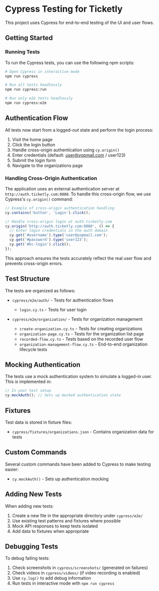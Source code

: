 # Cypress Testing for Ticketly

This project uses Cypress for end-to-end testing of the UI and user flows.

## Getting Started

### Running Tests

To run the Cypress tests, you can use the following npm scripts:

```bash
# Open Cypress in interactive mode
npm run cypress

# Run all tests headlessly
npm run cypress:run

# Run only e2e tests headlessly
npm run cypress:e2e
```

## Authentication Flow

All tests now start from a logged-out state and perform the login process:

1. Visit the home page
2. Click the login button
3. Handle cross-origin authentication using `cy.origin()`
4. Enter credentials (default: user@yopmail.com / user123)
5. Submit the login form
6. Navigate to the organizations page

### Handling Cross-Origin Authentication

The application uses an external authentication server at `http://auth.ticketly.com:8080`. To handle this cross-origin flow, we use Cypress's `cy.origin()` command:

```typescript
// Example of cross-origin authentication handling
cy.contains('button', 'Login').click();

// Handle cross-origin login at auth.ticketly.com
cy.origin('http://auth.ticketly.com:8080', () => {
  // Enter login credentials in the auth domain
  cy.get('#username').type('user@yopmail.com');
  cy.get('#password').type('user123');
  cy.get('#kc-login').click();
});
```

This approach ensures the tests accurately reflect the real user flow and prevents cross-origin errors.

## Test Structure

The tests are organized as follows:

- `cypress/e2e/auth/` - Tests for authentication flows
  - `login.cy.ts` - Tests for user login

- `cypress/e2e/organization/` - Tests for organization management
  - `create-organization.cy.ts` - Tests for creating organizations
  - `organization-page.cy.ts` - Tests for the organization list page
  - `recorded-flow.cy.ts` - Tests based on the recorded user flow
  - `organization-management-flow.cy.ts` - End-to-end organization lifecycle tests

## Mocking Authentication

The tests use a mock authentication system to simulate a logged-in user. This is implemented in:

```typescript
// In your test setup
cy.mockAuth(); // Sets up mocked authentication state
```

## Fixtures

Test data is stored in fixture files:

- `cypress/fixtures/organizations.json` - Contains organization data for tests

## Custom Commands

Several custom commands have been added to Cypress to make testing easier:

- `cy.mockAuth()` - Sets up authentication mocking

## Adding New Tests

When adding new tests:

1. Create a new file in the appropriate directory under `cypress/e2e/`
2. Use existing test patterns and fixtures where possible
3. Mock API responses to keep tests isolated
4. Add data to fixtures when appropriate

## Debugging Tests

To debug failing tests:

1. Check screenshots in `cypress/screenshots/` (generated on failures)
2. Check videos in `cypress/videos/` (if video recording is enabled)
3. Use `cy.log()` to add debug information
4. Run tests in interactive mode with `npm run cypress`